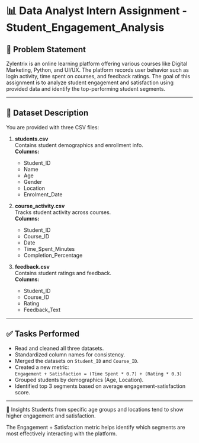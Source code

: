 # 📊 Data Analyst Intern Assignment - Student_Engagement_Analysis

## 🧠 Problem Statement

Zylentrix is an online learning platform offering various courses like Digital Marketing, Python, and UI/UX. The platform records user behavior such as login activity, time spent on courses, and feedback ratings. The goal of this assignment is to analyze student engagement and satisfaction using provided data and identify the top-performing student segments.

---

## 📁 Dataset Description

You are provided with three CSV files:

1. **students.csv**  
   Contains student demographics and enrollment info.  
   **Columns:**  
   - Student_ID  
   - Name  
   - Age  
   - Gender  
   - Location  
   - Enrolment_Date

2. **course_activity.csv**  
   Tracks student activity across courses.  
   **Columns:**  
   - Student_ID  
   - Course_ID  
   - Date  
   - Time_Spent_Minutes 
   - Completion_Percentage

3. **feedback.csv**  
   Contains student ratings and feedback.  
   **Columns:**  
   - Student_ID  
   - Course_ID  
   - Rating
   - Feedback_Text

---

## ✅ Tasks Performed

- Read and cleaned all three datasets.
- Standardized column names for consistency.
- Merged the datasets on `Student_ID` and `Course_ID`.
- Created a new metric:  
  `Engagement + Satisfaction = (Time Spent * 0.7) + (Rating * 0.3)`
- Grouped students by demographics (Age, Location).
- Identified top 3 segments based on average engagement-satisfaction score.

---

📌 Insights
Students from specific age groups and locations tend to show higher engagement and satisfaction.

The Engagement + Satisfaction metric helps identify which segments are most effectively interacting with the platform.
